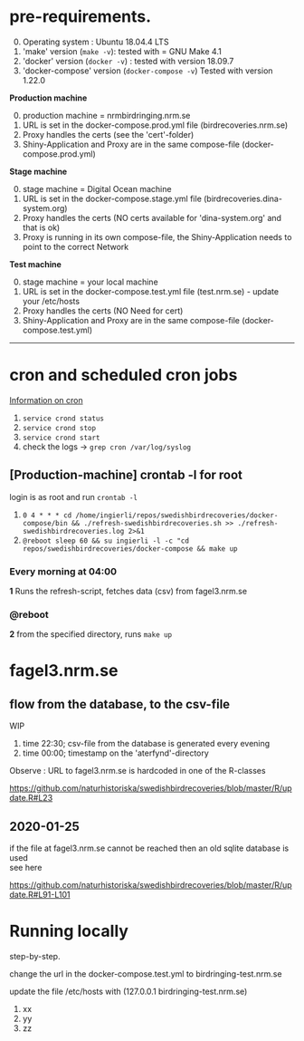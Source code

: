 # pre-requirements.

<p>

0. Operating system : Ubuntu 18.04.4 LTS
1. 'make' version (`make -v`): tested with = GNU Make 4.1
2. 'docker' version (`docker -v`) : tested with version 18.09.7
3. 'docker-compose' version (`docker-compose -v`) Tested with version 1.22.0

<p>
  
**Production machine** <p>
  
0. production machine = nrmbirdringing.nrm.se  
1. URL is set in the docker-compose.prod.yml file (birdrecoveries.nrm.se)
2. Proxy handles the certs (see the 'cert'-folder)
3. Shiny-Application and Proxy are in  the same compose-file (docker-compose.prod.yml) 

<p>
  
**Stage machine** <p>
  
0. stage machine = Digital Ocean machine 
1. URL is set in the docker-compose.stage.yml file (birdrecoveries.dina-system.org)
2. Proxy handles the certs (NO certs available for 'dina-system.org' and that is ok)
3. Proxy is running in its own compose-file, the Shiny-Application needs to point to the correct Network

<p>
  
**Test machine** <p>
  
0. stage machine = your local machine
1. URL is set in the docker-compose.test.yml file (test.nrm.se) - update your /etc/hosts
2. Proxy handles the certs (NO Need for cert)
3. Shiny-Application and Proxy are in  the same compose-file (docker-compose.test.yml)

***

# cron and scheduled cron jobs

[Information on cron](https://en.wikipedia.org/wiki/Cron)

1. `service crond status`
2. `service crond stop`
3. `service crond start`
4. check the logs -> `grep cron /var/log/syslog`

## [Production-machine] crontab -l for root 

login is as root and run  `crontab -l`

1. `0 4 * * * cd /home/ingierli/repos/swedishbirdrecoveries/docker-compose/bin && ./refresh-swedishbirdrecoveries.sh >> ./refresh-swedishbirdrecoveries.log 2>&1`
2.  `@reboot sleep 60 && su ingierli -l -c "cd repos/swedishbirdrecoveries/docker-compose && make up`


### Every morning at 04:00

**1** Runs the refresh-script, fetches data (csv) from fagel3.nrm.se 


### @reboot 

**2** from the specified directory, runs `make up`



# fagel3.nrm.se

## flow from the database, to the csv-file

WIP

1. time 22:30; csv-file from the database is generated every evening 
2. time 00:00; timestamp on  the 'aterfynd'-directory 


Observe : URL to fagel3.nrm.se is hardcoded in one of the R-classes

https://github.com/naturhistoriska/swedishbirdrecoveries/blob/master/R/update.R#L23 

## 2020-01-25 
if the file at fagel3.nrm.se cannot be reached then an old sqlite database is used <br>
see here 

https://github.com/naturhistoriska/swedishbirdrecoveries/blob/master/R/update.R#L91-L101

# Running locally

step-by-step. <p>
change the url in the docker-compose.test.yml to birdringing-test.nrm.se <p>
update the file /etc/hosts with (127.0.0.1 birdringing-test.nrm.se)

1. xx
2. yy
3. zz
